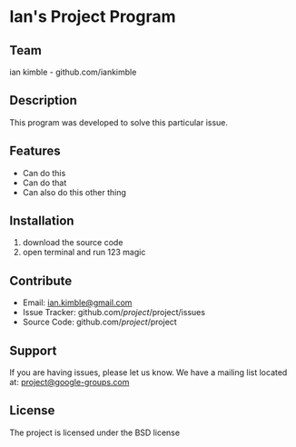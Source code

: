 Ian's Project Program
========

Team
--------
ian kimble - github.com/iankimble

Description
--------
This program was developed to solve this particular issue.

Features
--------
- Can do this
- Can do that
- Can also do this other thing

Installation
------------
1. download the source code
2. open terminal and run 123 magic

Contribute
----------
- Email: ian.kimble@gmail.com
- Issue Tracker: github.com/$project/$project/issues
- Source Code: github.com/$project/$project

Support
-------
If you are having issues, please let us know.
We have a mailing list located at: project@google-groups.com

License
-------
The project is licensed under the BSD license